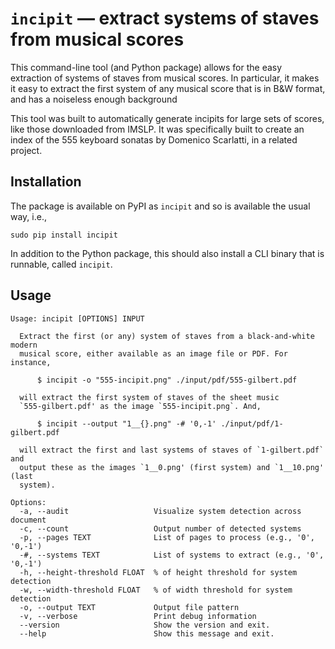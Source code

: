 # `incipit` — extract systems of staves from musical scores

This command-line tool (and Python package) allows for the easy extraction of
systems of staves from musical scores. In particular, it makes it easy to extract
the first system of any musical score that is in B&W format, and has a noiseless
enough background

This tool was built to automatically generate incipits for large sets of scores,
like those downloaded from IMSLP. It was specifically built to create an index
of the 555 keyboard sonatas by Domenico Scarlatti, in a related project.

## Installation

The package is available on PyPI as `incipit` and so is available the usual way, i.e.,
```
sudo pip install incipit
```
In addition to the Python package, this should also install a CLI binary that is
runnable, called `incipit`.

## Usage

```
Usage: incipit [OPTIONS] INPUT

  Extract the first (or any) system of staves from a black-and-white modern
  musical score, either available as an image file or PDF. For instance,

      $ incipit -o "555-incipit.png" ./input/pdf/555-gilbert.pdf

  will extract the first system of staves of the sheet music
  `555-gilbert.pdf' as the image `555-incipit.png`. And,

      $ incipit --output "1__{}.png" -# '0,-1' ./input/pdf/1-gilbert.pdf

  will extract the first and last systems of staves of `1-gilbert.pdf` and
  output these as the images `1__0.png' (first system) and `1__10.png' (last
  system).

Options:
  -a, --audit                   Visualize system detection across document
  -c, --count                   Output number of detected systems
  -p, --pages TEXT              List of pages to process (e.g., '0', '0,-1')
  -#, --systems TEXT            List of systems to extract (e.g., '0', '0,-1')
  -h, --height-threshold FLOAT  % of height threshold for system detection
  -w, --width-threshold FLOAT   % of width threshold for system detection
  -o, --output TEXT             Output file pattern
  -v, --verbose                 Print debug information
  --version                     Show the version and exit.
  --help                        Show this message and exit.
```
